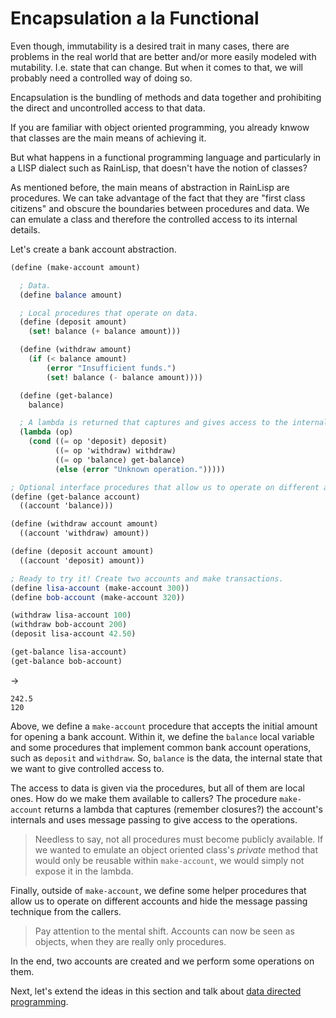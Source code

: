 ﻿# Encapsulation a la Functional
Even though, immutability is a desired trait in many cases, there are problems in the real world that are better and/or more
easily modeled with mutability. I.e. state that can change. But when it comes to that, we will probably need a controlled way of doing so.

Encapsulation is the bundling of methods and data together and prohibiting the direct and uncontrolled access to that data.

If you are familiar with object oriented programming, you already knwow that classes are the main means of achieving it.

But what happens in a functional programming language and particularly in a LISP dialect such as RainLisp, that doesn't have the
notion of classes?

As mentioned before, the main means of abstraction in RainLisp are procedures. We can take advantage of the fact that they are
"first class citizens" and obscure the boundaries between procedures and data. We can emulate a class and therefore the controlled
access to its internal details.

Let's create a bank account abstraction.

```scheme
(define (make-account amount)

  ; Data.
  (define balance amount)

  ; Local procedures that operate on data.
  (define (deposit amount)
    (set! balance (+ balance amount)))

  (define (withdraw amount)
    (if (< balance amount)
        (error "Insufficient funds.")
        (set! balance (- balance amount))))

  (define (get-balance)
    balance)

  ; A lambda is returned that captures and gives access to the internal procedures.
  (lambda (op)
    (cond ((= op 'deposit) deposit)
          ((= op 'withdraw) withdraw)
          ((= op 'balance) get-balance)
          (else (error "Unknown operation.")))))

; Optional interface procedures that allow us to operate on different accounts and hide the message passing details.
(define (get-balance account)
  ((account 'balance)))

(define (withdraw account amount)
  ((account 'withdraw) amount))

(define (deposit account amount)
  ((account 'deposit) amount))

; Ready to try it! Create two accounts and make transactions.
(define lisa-account (make-account 300))
(define bob-account (make-account 320))

(withdraw lisa-account 100)
(withdraw bob-account 200)
(deposit lisa-account 42.50)

(get-balance lisa-account)
(get-balance bob-account)
```
->
```
242.5
120
```

Above, we define a `make-account` procedure that accepts the initial amount for opening a bank account.
Within it, we define the `balance` local variable and some procedures that implement common bank account operations,
such as `deposit` and `withdraw`. So, `balance` is the data, the internal state that we want to give controlled access to.

The access to data is given via the procedures, but all of them are local ones. How do we make them available to callers?
The procedure `make-account` returns a lambda that captures (remember closures?) the account's internals and uses message passing
to give access to the operations.

> Needless to say, not all procedures must become publicly available. If we wanted to emulate an object oriented class's *private* method
that would only be reusable within `make-account`, we would simply not expose it in the lambda.

Finally, outside of `make-account`, we define some helper procedures that allow us to operate on different accounts and
hide the message passing technique from the callers.

> Pay attention to the mental shift. Accounts can now be seen as objects, when they are really only procedures.

In the end, two accounts are created and we perform some operations on them.

Next, let's extend the ideas in this section and talk about [data directed programming](data-directed-programming.md).
